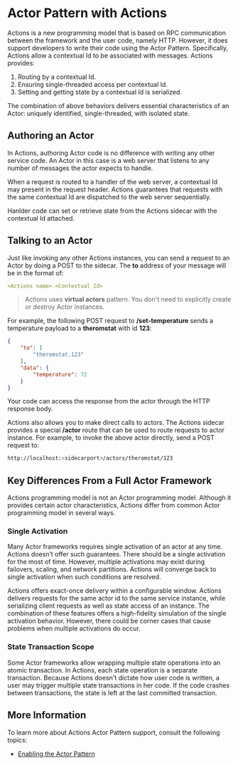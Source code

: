 # Actor Pattern with Actions

Actions is a new programming model that is based on RPC communication between the framework and the user code, namely HTTP. However, it does support developers to write their code using the Actor Pattern. Specifically, Actions allow a contextual Id to be associated with messages. Actions provides:

1) Routing by a contextual Id.
2) Ensuring single-threaded access per contextual Id.
3) Setting and getting state by a contextual Id is serialized.

The combination of above behaviors delivers essential characteristics of an Actor: uniquely identified, single-threaded, with isolated state.

## Authoring an Actor

In Actions, authoring Actor code is no difference with writing any other service code. An Actor in this case is a web server that listens to any number of messages the actor expects to handle.

When a request is routed to a handler of the web server, a contextual Id may present in the request header. Actions guarantees that requests with the same contextual Id are dispatched to the web server sequentially. 

Hanlder code can set or retrieve state from the Actions sidecar with the contextual Id attached.

## Talking to an Actor

Just like invoking any other Actions instances, you can send a request to an Actor by doing a POST to the sidecar. The **to** address of your message will be in the format of:
```yaml
<Actions name>.<Contextual Id>
```

> Actions uses **virtual actors** pattern. You don't need to explicitly create or destroy Actor instances. 

For example, the following POST request to **/set-temperature** sends a temperature payload to a **theromstat** with id **123**:
```json
{
    "to": [
        "theromstat.123"
    ],
    "data": {
        "temperature": 72
    }
}
```

Your code can access the response from the actor through the HTTP response body.

Actions also allows you to make direct calls to actors. The Actions sidecar provides a special **/actor** route that can be used to route requests to actor instance. For example, to invoke the above actor directly, send a POST request to:
```bash
http://localhost:<sidecarport>/actors/theromstat/123
```

## Key Differences From a Full Actor Framework

Actions programming model is not an Actor programming model. Although it provides certain actor characteristics, Actions differ from common Actor programming model in several ways.

### Single Activation

Many Actor frameworks requires single activation of an actor at any time. Actions doesn’t offer such guarantees. There should be a single activation for the most of time. However, multiple activations may exist during failovers, scaling, and network partitions. Actions will converge back to single activation when such conditions are resolved. 

Actions offers exact-once delivery within a configurable window. Actions delivers requests for the same actor id to the same service instance, while serializing client requests as well as state access of an instance. The combination of these features offers a high-fidelity simulation of the single activation behavior. However, there could be corner cases that cause problems when multiple activations do occur. 

### State Transaction Scope

Some Actor frameworks allow wrapping multiple state operations into an atomic transaction. In Actions, each state operation is a separate transaction. Because Actions doesn't dictate how user code is written, a user may trigger multiple state transactions in her code. If the code crashes between transactions, the state is left at the last committed transaction.


## More Information
To learn more about Actions Actor Pattern support, consult the following topics:

* [Enabling the Actor Pattern](../../topics/enable_actor_pattern.md)